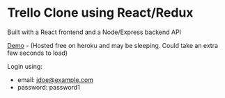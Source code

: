 # Trello Clone using React/Redux

Built with a React frontend and a Node/Express backend API

[Demo](https://react-djello.herokuapp.com/) - (Hosted free on heroku and may be sleeping. Could take an extra few seconds to load)

Login using:
- email: jdoe@example.com
- password: password1


